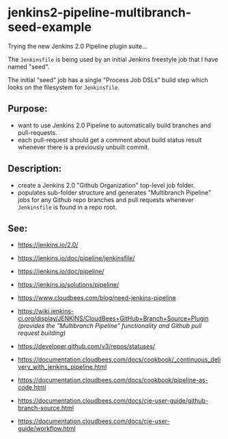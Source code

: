 # jenkins2-pipeline-multibranch-seed-example

 Trying the new Jenkins 2.0 Pipeline plugin suite...
 
 The `Jenkinsfile` is being used by an initial Jenkins freestyle job that I have named "seed".
 
 The initial "seed" job has a single "Process Job DSLs" build step which looks on the filesystem for `Jenkinsfile`.

## Purpose:
 - want to use Jenkins 2.0 Pipeline to automatically build branches and pull-requests.
 - each pull-request should get a comment about build status result whenever there is a previously unbuilt commit.    

## Description:
 - create a Jenkins 2.0 "Github Organization" top-level job folder.
 - populates sub-folder structure and generates "Multibranch Pipeline" jobs for any Github repo branches and pull requests whenever `Jenkinsfile` is found in a repo root.

## See:
 - https://jenkins.io/2.0/
 - https://jenkins.io/doc/pipeline/jenkinsfile/
 - https://jenkins.io/doc/pipeline/
 - https://jenkins.io/solutions/pipeline/

 - https://www.cloudbees.com/blog/need-jenkins-pipeline

 - https://wiki.jenkins-ci.org/display/JENKINS/CloudBees+GitHub+Branch+Source+Plugin <br/> _(provides the "Multibranch Pipeline" functionality and Github pull request building)_
 - https://developer.github.com/v3/repos/statuses/

 - https://documentation.cloudbees.com/docs/cookbook/_continuous_delivery_with_jenkins_pipeline.html
 - https://documentation.cloudbees.com/docs/cookbook/pipeline-as-code.html
 - https://documentation.cloudbees.com/docs/cje-user-guide/github-branch-source.html
 - https://documentation.cloudbees.com/docs/cje-user-guide/workflow.html

